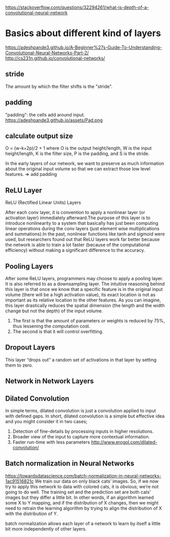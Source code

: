 https://stackoverflow.com/questions/32294261/what-is-depth-of-a-convolutional-neural-network

# Basics about different kind of layers
https://adeshpande3.github.io/A-Beginner%27s-Guide-To-Understanding-Convolutional-Neural-Networks-Part-2/
http://cs231n.github.io/convolutional-networks/

## stride
The amount by which the filter shifts is the "stride".

## padding
"padding": the cells add around input.
https://adeshpande3.github.io/assets/Pad.png

## calculate output size
O = (w-k+2p)/2 + 1
where O is the output height/length, W is the input height/length, K is the filter size, P is the padding, and S is the stride.

In the early layers of our network, we want to preserve as much information about the original input volume so that we can extract those low level features.  => add padding

## ReLU Layer
ReLU (Rectified Linear Units) Layers

After each conv layer, it is convention to apply a nonlinear layer (or activation layer) immediately afterward.The purpose of this layer is to introduce nonlinearity to a system that basically has just been computing linear operations during the conv layers (just element wise multiplications and summations).In the past, nonlinear functions like tanh and sigmoid were used, but researchers found out that ReLU layers work far better because the network is able to train a lot faster (because of the computational efficiency) without making a significant difference to the accuracy.

## Pooling Layers
After some ReLU layers, programmers may choose to apply a pooling layer. It is also referred to as a downsampling layer.
The intuitive reasoning behind this layer is that once we know that a specific feature is in the original input volume (there will be a high activation value), its exact location is not as important as its relative location to the other features. As you can imagine, this layer drastically reduces the spatial dimension (the length and the width change but not the depth) of the input volume.
 
1. The first is that the amount of parameters or weights is reduced by 75%, thus lessening the computation cost. 
2. The second is that it will control overfitting. 

## Dropout Layers
This layer “drops out” a random set of activations in that layer by setting them to zero.

## Network in Network Layers

## Dilated Convolution
In simple terms, dilated convolution is just a convolution applied to input with defined gaps.
In short, dilated convolution is a simple but effective idea and you might consider it in two cases;
1. Detection of fine-details by processing inputs in higher resolutions.
2. Broader view of the input to capture more contextual information.
3. Faster run-time with less parameters
http://www.erogol.com/dilated-convolution/

## Batch normalization in Neural Networks
https://towardsdatascience.com/batch-normalization-in-neural-networks-1ac91516821c
We train our data on only black cats’ images. So, if we now try to apply this network to data with colored cats, it is obvious; we’re not going to do well. The training set and the prediction set are both cats’ images but they differ a little bit. In other words, if an algorithm learned some X to Y mapping, and if the distribution of X changes, then we might need to retrain the learning algorithm by trying to align the distribution of X with the distribution of Y.

batch normalization allows each layer of a network to learn by itself a little bit more independently of other layers.
